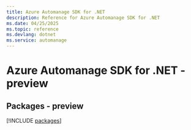 ```yaml
---
title: Azure Automanage SDK for .NET
description: Reference for Azure Automanage SDK for .NET
ms.date: 04/25/2025
ms.topic: reference
ms.devlang: dotnet
ms.service: automanage
---
```

# Azure Automanage SDK for .NET - preview
## Packages - preview
[!INCLUDE [packages](automanage-index.md)]